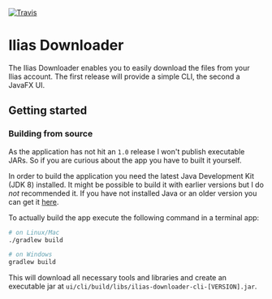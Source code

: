 [![Travis](https://img.shields.io/travis/thetric/ilias-downloader.svg?style=flat-square&maxAge=2592000)](https://travis-ci.org/thetric/ilias-downloader)

# Ilias Downloader

The Ilias Downloader enables you to easily download the files from your Ilias account.
The first release will provide a simple CLI, the second a JavaFX UI.


## Getting started

### Building from source
As the application has not hit an `1.0` release I won't publish executable JARs.
So if you are curious about the app you have to built it yourself.


In order to build the application you need the latest Java Development Kit (JDK 8) installed.
It might be possible to build it with earlier versions but I do _not_ recommended it.
If you have not installed Java or an older version you can get it [here](http://www.oracle.com/technetwork/java/javase/downloads/index.html).

To actually build the app execute the following command in a terminal app:

```sh
# on Linux/Mac
./gradlew build

# on Windows
gradlew build
```

This will download all necessary tools and libraries and create an executable jar at `ui/cli/build/libs/ilias-downloader-cli-[VERSION].jar`.
